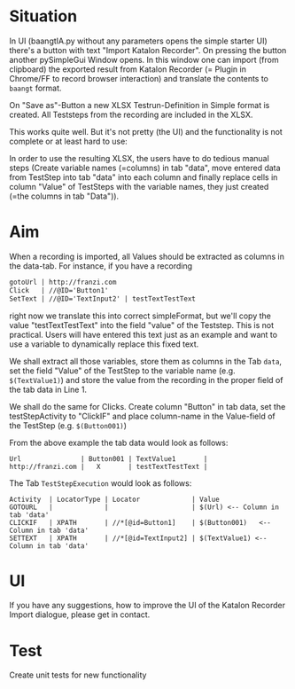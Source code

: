 # Situation

In UI (baangtIA.py without any parameters opens the simple starter UI) there's a button with text "Import Katalon Recorder". 
On pressing the button another pySimpleGui Window opens. In this window one can import (from clipboard) the exported result
from Katalon Recorder (= Plugin in Chrome/FF to record browser interaction) and translate the contents to ```baangt``` format.

On "Save as"-Button a new XLSX Testrun-Definition in Simple format is created. All Teststeps from the recording are included
in the XLSX.

This works quite well. But it's not pretty (the UI) and the functionality is not complete or at least hard to use: 

In order to use the resulting
XLSX, the users have to do tedious manual steps (Create variable names (=columns) in tab "data", move entered data from TestStep into
tab "data" into each column and finally replace cells in column "Value" of TestSteps with the variable names, they just
created (=the columns in tab "Data")).

# Aim

When a recording is imported, all Values should be extracted as columns in the data-tab. For instance, if you have a recording

```markdown
gotoUrl | http://franzi.com 
Click   | //@ID='Button1'
SetText | //@ID='TextInput2' | testTextTestText
```

right now we translate this into correct simpleFormat, but we'll copy the value "testTextTestText" into the field "value"
of the Teststep. This is not practical. Users will have entered this text just as an example and want to use a variable to
dynamically replace this fixed text.

We shall extract all those variables, store them as columns in the Tab ```data```, set the field "Value" of the TestStep
to the variable name (e.g. ```$(TextValue1)```) and store the value from the recording in the proper field of the tab data in Line 1.

We shall do the same for Clicks. Create column "Button<n>" in tab data, set the testStepActivity to "ClickIF" and place 
column-name in the Value-field of the TestStep (e.g. ``$(Button001)``)

From the above example the tab data would look as follows:

```
Url               | Button001 | TextValue1       |
http://franzi.com |   X       | testTextTestText |
```

The Tab ```TestStepExecution``` would look as follows:

```
Activity  | LocatorType | Locator             | Value 
GOTOURL   |             |                     | $(Url) <-- Column in tab 'data'
CLICKIF   | XPATH       | //*[@id=Button1]    | $(Button001)   <-- Column in tab 'data'
SETTEXT   | XPATH       | //*[@id=TextInput2] | $(TextValue1) <-- Column in tab 'data'
```

# UI

If you have any suggestions, how to improve the UI of the Katalon Recorder Import dialogue, please get in contact.

# Test

Create unit tests for new functionality
